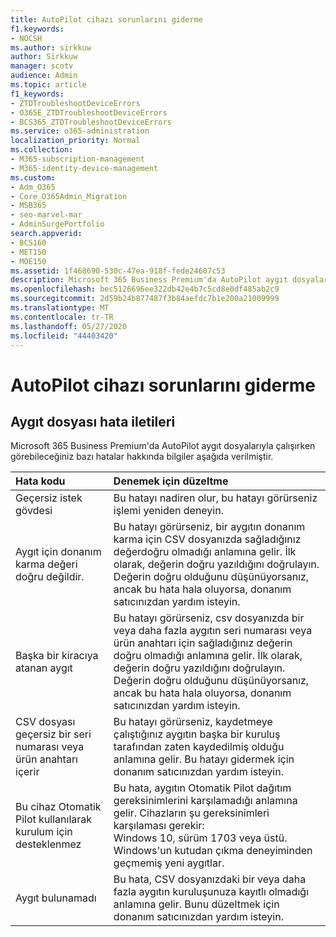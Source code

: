 ```yaml
---
title: AutoPilot cihazı sorunlarını giderme
f1.keywords:
- NOCSH
ms.author: sirkkuw
author: Sirkkuw
manager: scotv
audience: Admin
ms.topic: article
f1_keywords:
- ZTDTroubleshootDeviceErrors
- O365E_ZTDTroubleshootDeviceErrors
- BCS365_ZTDTroubleshootDeviceErrors
ms.service: o365-administration
localization_priority: Normal
ms.collection:
- M365-subscription-management
- M365-identity-device-management
ms.custom:
- Adm_O365
- Core_O365Admin_Migration
- MSB365
- seo-marvel-mar
- AdminSurgePortfolio
search.appverid:
- BCS160
- MET150
- MOE150
ms.assetid: 1f468690-530c-47ea-918f-fede24607c53
description: Microsoft 365 Business Premium'da AutoPilot aygıt dosyalarıyla çalışırken görebileceğiniz hataları nasıl giderdiğinizi öğrenin.
ms.openlocfilehash: bec5126696ee322db42e4b7c5cd8e0df485ab2c9
ms.sourcegitcommit: 2d59b24b877487f3b84aefdc7b1e200a21009999
ms.translationtype: MT
ms.contentlocale: tr-TR
ms.lasthandoff: 05/27/2020
ms.locfileid: "44403420"
---
```

# <a name="troubleshoot-autopilot-device-errors"></a>AutoPilot cihazı sorunlarını giderme

## <a name="device-file-error-messages"></a>Aygıt dosyası hata iletileri

Microsoft 365 Business Premium'da AutoPilot aygıt dosyalarıyla çalışırken görebileceğiniz bazı hatalar hakkında bilgiler aşağıda verilmiştir. 
  
|**Hata kodu**|**Denemek için düzeltme**|
|:-----|:-----|
|Geçersiz istek gövdesi  <br/> |Bu hatayı nadiren olur, bu hatayı görürseniz işlemi yeniden deneyin.  <br/> |
|Aygıt için donanım karma değeri doğru değildir.  <br/> |Bu hatayı görürseniz, bir aygıtın donanım karma için CSV dosyanızda sağladığınız değerdoğru olmadığı anlamına gelir. İlk olarak, değerin doğru yazıldığını doğrulayın. Değerin doğru olduğunu düşünüyorsanız, ancak bu hata hala oluyorsa, donanım satıcınızdan yardım isteyin.  <br/> |
|Başka bir kiracıya atanan aygıt  <br/> |Bu hatayı görürseniz, csv dosyanızda bir veya daha fazla aygıtın seri numarası veya ürün anahtarı için sağladığınız değerin doğru olmadığı anlamına gelir. İlk olarak, değerin doğru yazıldığını doğrulayın. Değerin doğru olduğunu düşünüyorsanız, ancak bu hata hala oluyorsa, donanım satıcınızdan yardım isteyin.  <br/> |
|CSV dosyası geçersiz bir seri numarası veya ürün anahtarı içerir  <br/> |Bu hatayı görürseniz, kaydetmeye çalıştığınız aygıtın başka bir kuruluş tarafından zaten kaydedilmiş olduğu anlamına gelir. Bu hatayı gidermek için donanım satıcınızdan yardım isteyin.  <br/> |
|Bu cihaz Otomatik Pilot kullanılarak kurulum için desteklenmez  <br/> | Bu hata, aygıtın Otomatik Pilot dağıtım gereksinimlerini karşılamadığı anlamına gelir. Cihazların şu gereksinimleri karşılaması gerekir:  <br/>  Windows 10, sürüm 1703 veya üstü.  <br/>  Windows'un kutudan çıkma deneyiminden geçmemiş yeni aygıtlar.  <br/> |
|Aygıt bulunamadı  <br/> |Bu hata, CSV dosyanızdaki bir veya daha fazla aygıtın kuruluşunuza kayıtlı olmadığı anlamına gelir. Bunu düzeltmek için donanım satıcınızdan yardım isteyin.  <br/> |
